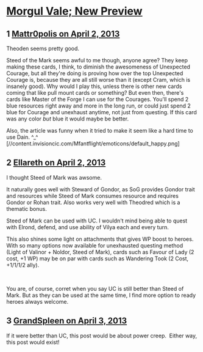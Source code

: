 # [Morgul Vale; New Preview](https://community.fantasyflightgames.com/topic/81746-morgul-vale-new-preview/)

## 1 [Mattr0polis on April 2, 2013](https://community.fantasyflightgames.com/topic/81746-morgul-vale-new-preview/?do=findComment&comment=780484)

Theoden seems pretty good.

Steed of the Mark seems awful to me though, anyone agree? They keep making these cards, I think, to diminish the awesomeness of Unexpected Courage, but all they're doing is proving how over the top Unexpected Courage is, because they are all still worse than it (except Cram, which is insanely good). Why would I play this, unless there is other new cards coming that like pull mount cards or something? But even then, there's cards like Master of the Forge I can use for the Courages. You'll spend 2 blue resources right away and more in the long run, or could just spend 2 blue for Courage and unexhaust anytime, not just from questing. If this card was any color *but* blue it would maybe be better.

Also, the article was funny when it tried to make it seem like a hard time to use Dain. ^_^ [//content.invisioncic.com/Mfantflight/emoticons/default_happy.png]

## 2 [Ellareth on April 2, 2013](https://community.fantasyflightgames.com/topic/81746-morgul-vale-new-preview/?do=findComment&comment=780573)

I thought Steed of Mark was awsome.

It naturally goes well with Steward of Gondor, as SoG provides Gondor trait and resources while Steed of Mark consumes resource and requires Gondor or Rohan trait. Also works very well with Theodred which is a thematic bonus.

Steed of Mark can be used with UC. I wouldn't mind being able to quest with Elrond, defend, and use ability of Vilya each and every turn.

This also shines some light on attachments that gives WP boost to heroes. With so many options now available for unexhausted questing method (Light of Valinor + Noldor, Steed of Mark), cards such as Favour of Lady (2 cost, +1 WP) may be on par with cards such as Wandering Took (2 Cost, +1/1/1/2 ally).

 

You are, of course, corret when you say UC is still better than Steed of Mark. But as they can be used at the same time, I find more option to ready heroes always welcome.

## 3 [GrandSpleen on April 3, 2013](https://community.fantasyflightgames.com/topic/81746-morgul-vale-new-preview/?do=findComment&comment=780690)

If it were better than UC, this post would be about power creep.  Either way, this post would exist!

